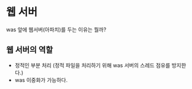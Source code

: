 # 웹 서버
was 앞에 웹서버(아파치)를 두는 이유는 뭘까?

## 웹 서버의 역할
- 정적인 부분 처리 (정적 파일을 처리하기 위해 was 서버의 스레드 점유를 방지한다.)
- was 이중화가 가능하다.